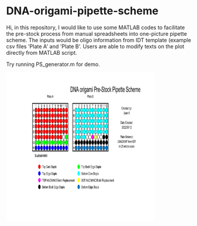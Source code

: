 # DNA-origami-pipette-scheme

Hi, in this repository, I would like to use some MATLAB codes to facilitate the pre-stock process from manual spreadsheets into one-picture pipette scheme.
The inputs would be oligo information from IDT template (example csv files 'Plate A' and 'Plate B'.
Users are able to modify texts on the plot directly from MATLAB script. 

Try running PS_generator.m for demo.

<img src="/sample_PS.png" width="400" height="400"/>
